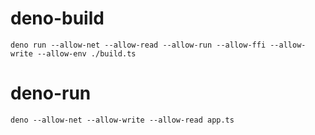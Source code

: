 # deno-build

```shell
deno run --allow-net --allow-read --allow-run --allow-ffi --allow-write --allow-env ./build.ts
```

# deno-run

```shell
deno --allow-net --allow-write --allow-read app.ts 
```
